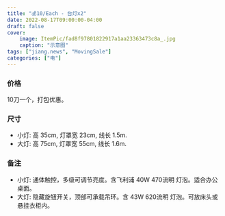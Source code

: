 ```yaml
---
title: "💰10/Each - 台灯x2"
date: 2022-08-17T09:00:00-04:00
draft: false
cover:
    image: ItemPic/fad8f97801822917a1aa23363473c8a_.jpg
    caption: "示意图"
tags: ["jiang.news", "MovingSale"]
categories: ["电"]
---
```


### 价格
10刀一个，打包优惠。

### 尺寸
- 小灯: 高 35cm, 灯罩宽 23cm, 线长 1.5m.
- 大灯: 高 75cm, 灯罩宽 55cm, 线长 1.6m.

### 备注
- 小灯: 通体触控，多级可调节亮度。含飞利浦 40W 470流明 灯泡。适合办公桌面。
- 大灯: 隐藏旋钮开关，顶部可承载吊环。含 43W 620流明 灯泡。可放床头或悬挂衣柜内。



